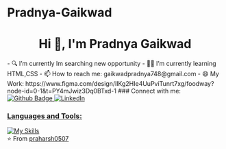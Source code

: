 # Pradnya-Gaikwad
 <h1 align="center">Hi 👋, I'm Pradnya Gaikwad</h1>
- 🔍 I’m currently Im searching new opportunity
- 👩‍💻 I’m currently learning HTML,CSS
- 📫 How to reach me: gaikwadpradnya748@gmail.com
- 😄 My Work: https://www.figma.com/design/IlKg2HIe4UuPviTunrt7xg/foodway?node-id=0-1&t=PY4mJwiz3Dq0BTxd-1
### Connect with me:
<div id="badges">
  <a href="https://github.com/praharsh0507">
    <img src="https://img.shields.io/badge/Github-white?style=for-the-badge&logo=Github&logoColor=black" alt="Github Badge"/>
  </a>
  <a href="https://www.linkedin.com/in/pradnya-powar-b93660261?utm_source=share&utm_campaign=share_via&utm_content=profile&utm_medium=android_app">
    <img src="https://img.shields.io/badge/LinkedIn-blue?style=for-the-badge&logo=LinkedIn&logoColor=white" alt="LinkedIn"/>
</div>

### Languages and Tools:
[![My Skills](https://skillicons.dev/icons?i=photoshop,github,figma)](https://skillicons.dev)
<br>
⭐️ From [praharsh0507](https://github.com/praharsh0507)
